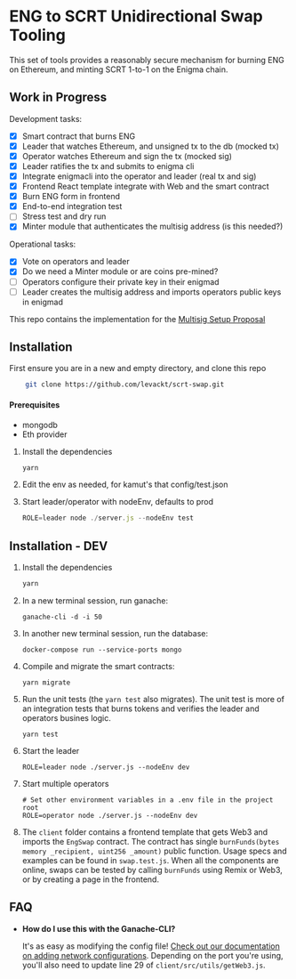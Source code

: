 # ENG to SCRT Unidirectional Swap Tooling

This set of tools provides a reasonably secure mechanism for burning ENG on Ethereum, and minting
SCRT 1-to-1 on the Enigma chain. 

## Work in Progress

Development tasks:

- [x] Smart contract that burns ENG
- [x] Leader that watches Ethereum, and unsigned tx to the db (mocked tx)
- [x] Operator watches Ethereum and sign the tx (mocked sig)
- [x] Leader ratifies the tx and submits to enigma cli
- [x] Integrate enigmacli into the operator and leader (real tx and sig)
- [x] Frontend React template integrate with Web and the smart contract
- [x] Burn ENG form in frontend
- [x] End-to-end integration test
- [ ] Stress test and dry run
- [x] Minter module that authenticates the multisig address (is this needed?)

Operational tasks:

- [x] Vote on operators and leader
- [x] Do we need a Minter module or are coins pre-mined?
- [ ] Operators configure their private key in their enigmad
- [ ] Leader creates the multisig address and imports operators public keys in enigmad

This repo contains the implementation for the [Multisig Setup Proposal](https://hackmd.io/AY1XxpRsQey1E-qB3iSyVg)

## Installation

First ensure you are in a new and empty directory, and clone this repo

```sh
    git clone https://github.com/levackt/scrt-swap.git
```

#### Prerequisites
- mongodb
- Eth provider

1. Install the dependencies
   ```js
   yarn
   ```

2. Edit the env as needed, for kamut's that config/test.json

3. Start leader/operator with nodeEnv, defaults to prod
   ```js
   ROLE=leader node ./server.js --nodeEnv test
   ```

## Installation - DEV

1. Install the dependencies
   ```js
   yarn
   ```

2. In a new terminal session, run ganache:
    ```
    ganache-cli -d -i 50
    ```

3. In another new terminal session, run the database:
    ```
    docker-compose run --service-ports mongo
    ```
   
4. Compile and migrate the smart contracts:
    ```
    yarn migrate
    ```

5. Run the unit tests (the `yarn test` also migrates). The unit test is more of an integration tests that burns tokens and verifies the leader and operators busines logic.
    ```
    yarn test
    ```

6. Start the leader
    ```
    ROLE=leader node ./server.js --nodeEnv dev
    ```
   
7. Start multiple operators
    ```
    # Set other environment variables in a .env file in the project root
    ROLE=operator node ./server.js --nodeEnv dev
    ```
   
8. The `client` folder contains a frontend template that gets Web3 and imports the
    `EngSwap` contract. The contract has single `burnFunds(bytes memory _recipient, uint256 _amount)`
    public function. Usage specs and examples can be found in `swap.test.js`.
    When all the components are online, swaps can be tested by calling
    `burnFunds` using Remix or Web3, or by creating a page in the frontend.

## FAQ

* __How do I use this with the Ganache-CLI?__

    It's as easy as modifying the config file! [Check out our documentation on adding network configurations](http://truffleframework.com/docs/advanced/configuration#networks). Depending on the port you're using, you'll also need to update line 29 of `client/src/utils/getWeb3.js`.

